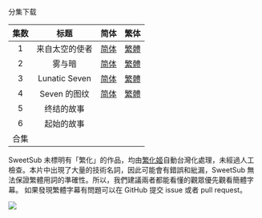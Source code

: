 分集下载

| 集数 |      标题      |                             简体                             |                             繁体                             |
| :--: | :------------: | :----------------------------------------------------------: | :----------------------------------------------------------: |
|  1   | 来自太空的使者 | [简体](https://raw.githubusercontent.com/SweetSub/SweetSub-source/master/The%20Orbital%20Children/[SweetSub]%20The%20Orbital%20Children%20-%2001.chs.ass) | [繁體](https://raw.githubusercontent.com/SweetSub/SweetSub-source/master/The%20Orbital%20Children/[SweetSub]%20The%20Orbital%20Children%20-%2001.cht.ass) |
|  2   |     雾与暗     | [简体](https://raw.githubusercontent.com/SweetSub/SweetSub-source/master/The%20Orbital%20Children/[SweetSub]%20The%20Orbital%20Children%20-%2002.chs.ass) | [繁體](https://raw.githubusercontent.com/SweetSub/SweetSub-source/master/The%20Orbital%20Children/[SweetSub]%20The%20Orbital%20Children%20-%2002.cht.ass) |
|  3   | Lunatic Seven  | [简体](https://raw.githubusercontent.com/SweetSub/SweetSub-source/master/The%20Orbital%20Children/[SweetSub]%20The%20Orbital%20Children%20-%2003.chs.ass) | [繁體](https://raw.githubusercontent.com/SweetSub/SweetSub-source/master/The%20Orbital%20Children/[SweetSub]%20The%20Orbital%20Children%20-%2003.cht.ass) |
|  4   |  Seven 的图纹  | [简体](https://raw.githubusercontent.com/SweetSub/SweetSub-source/master/The%20Orbital%20Children/[SweetSub]%20The%20Orbital%20Children%20-%2004.chs.ass) | [繁體](https://raw.githubusercontent.com/SweetSub/SweetSub-source/master/The%20Orbital%20Children/[SweetSub]%20The%20Orbital%20Children%20-%2005.cht.ass) |
|  5   |   终结的故事   |                                                              |                                                              |
|  6   |   起始的故事   |                                                              |                                                              |
| 合集 |                |                                                              |                                                              |

SweetSub 未標明有「繁化」的作品，均由[繁化姬](https://zhconvert.org/)自動台灣化處理，未經過人工檢查。本片中出現了大量的技術名詞，因此可能會有錯誤和紕漏，SweetSub 無法保證繁體用詞的準確性。所以，我們建議兩者都能看懂的觀眾優先觀看簡體字幕。
如果發現繁體字幕有問題可以在 GitHub 提交 issue 或者 pull request。

![](https://p.sda1.dev/5/87290e9195852479a4034793abd4ecf4/ETBGv3.jpg)
